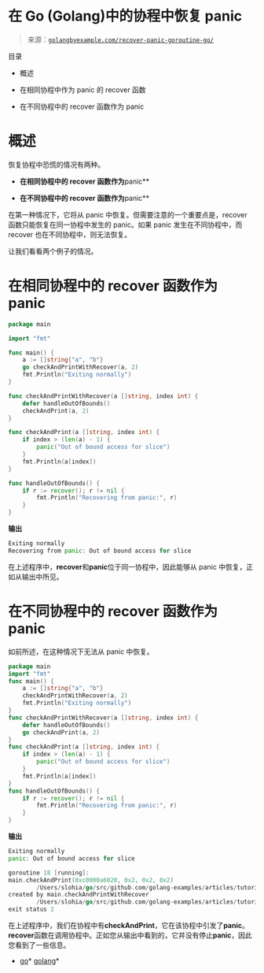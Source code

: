 <!--yml

分类：未分类

日期：2024-10-13 06:26:01

-->

# 在 Go (Golang)中的协程中恢复 panic

> 来源：[`golangbyexample.com/recover-panic-goroutine-go/`](https://golangbyexample.com/recover-panic-goroutine-go/)

目录

+   概述

+   在相同协程中作为 panic 的 recover 函数

+   在不同协程中的 recover 函数作为 panic

# **概述**

恢复协程中恐慌的情况有两种。

+   **在相同协程中的 recover 函数作为**panic**

+   **在不同协程中的 recover 函数作为**panic**

在第一种情况下，它将从 panic 中恢复。但需要注意的一个重要点是，recover 函数只能恢复在同一协程中发生的 panic。如果 panic 发生在不同协程中，而 recover 也在不同协程中，则无法恢复。

让我们看看两个例子的情况。

# ****在相同协程中的 recover 函数作为 panic****

```go
package main

import "fmt"

func main() {
    a := []string{"a", "b"}
    go checkAndPrintWithRecover(a, 2)
    fmt.Println("Exiting normally")
}

func checkAndPrintWithRecover(a []string, index int) {
    defer handleOutOfBounds()
    checkAndPrint(a, 2)
}

func checkAndPrint(a []string, index int) {
    if index > (len(a) - 1) {
        panic("Out of bound access for slice")
    }
    fmt.Println(a[index])
}

func handleOutOfBounds() {
    if r := recover(); r != nil {
        fmt.Println("Recovering from panic:", r)
    }
}
```

**输出**

```go
Exiting normally
Recovering from panic: Out of bound access for slice
```

在上述程序中，**recover**和**panic**位于同一协程中，因此能够从 panic 中恢复，正如从输出中所见。

# **在不同协程中的 recover 函数作为 panic**

如前所述，在这种情况下无法从 panic 中恢复。

```go
package main
import "fmt"
func main() {
    a := []string{"a", "b"}
    checkAndPrintWithRecover(a, 2)
    fmt.Println("Exiting normally")
}
func checkAndPrintWithRecover(a []string, index int) {
    defer handleOutOfBounds()
    go checkAndPrint(a, 2)
}
func checkAndPrint(a []string, index int) {
    if index > (len(a) - 1) {
        panic("Out of bound access for slice")
    }
    fmt.Println(a[index])
}
func handleOutOfBounds() {
    if r := recover(); r != nil {
        fmt.Println("Recovering from panic:", r)
    }
}
```

**输出**

```go
Exiting normally
panic: Out of bound access for slice

goroutine 18 [running]:
main.checkAndPrint(0xc0000a6020, 0x2, 0x2, 0x2)
        /Users/slohia/go/src/github.com/golang-examples/articles/tutorial/panicRecover/goroutine/main.go:19 +0xe2
created by main.checkAndPrintWithRecover
        /Users/slohia/go/src/github.com/golang-examples/articles/tutorial/panicRecover/goroutine/main.go:14 +0x82
exit status 2
```

在上述程序中，我们在协程中有**checkAndPrint**，它在该协程中引发了**panic**。**recover**函数在调用协程中。正如您从输出中看到的，它并没有停止**panic**，因此您看到了一些信息。

+   [go](https://golangbyexample.com/tag/go/)*   [golang](https://golangbyexample.com/tag/golang/)*
